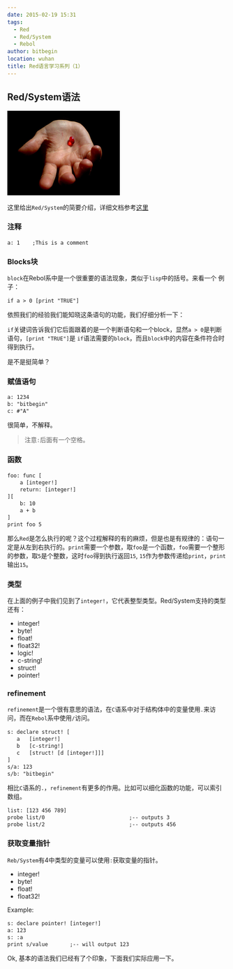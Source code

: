 ```yaml
---
date: 2015-02-19 15:31
tags: 
  - Red
  - Red/System
  - Rebol
author: bitbegin
location: wuhan
title: Red语言学习系列（1）
---
```


## Red/System语法

![](/2015-02-19-red-study-1/red-pill.png)

这里给出`Red/System`的简要介绍，详细文档参考[这里](http://static.red-lang.org/red-system-specs-light.html)

### 注释

    a: 1    ;This is a comment

### Blocks块

`block`在Rebol系中是一个很重要的语法现象，类似于`lisp`中的括号。来看一个
例子：

    if a > 0 [print "TRUE"]

依照我们的经验我们能知晓这条语句的功能，我们仔细分析一下：

`if`关键词告诉我们它后面跟着的是一个判断语句和一个block，显然`a > 0`是判断语句，`[print "TRUE"]`是 `if`语法需要的`block`，而且`block`中的内容在条件符合时得到执行。

是不是挺简单？

### 赋值语句

    a: 1234
    b: "bitbegin"
    c: #"A"

很简单，不解释。

> 注意`:`后面有一个空格。

### 函数

    foo: func [
        a [integer!]
        return: [integer!]
    ][
        b: 10
        a + b
    ]
    print foo 5

那么`Red`是怎么执行的呢？这个过程解释的有的麻烦，但是也是有规律的：语句一定是从左到右执行的。`print`需要一个参数，取`foo`是一个函数，`foo`需要一个整形的参数，取`5`是个整数，这时`foo`得到执行返回`15`, `15`作为参数传递给`print`，`print`输出`15`。

### 类型

在上面的例子中我们见到了`integer!`，它代表整型类型。Red/System支持的类型还有：
* integer!
* byte!
* float!
* float32!
* logic!
* c-string!
* struct!
* pointer!

### refinement

`refinement`是一个很有意思的语法，在`C`语系中对于结构体中的变量使用`.`来访问，而在`Rebol`系中使用`/`访问。

    s: declare struct! [
       a   [integer!]
       b   [c-string!]
       c   [struct! [d [integer!]]]
    ]
    s/a: 123
    s/b: "bitbegin"
    
相比`C`语系的`.`，`refinement`有更多的作用。比如可以细化函数的功能，可以索引数组。

    list: [123 456 789]
    probe list/0                           ;-- outputs 3
    probe list/2                           ;-- outputs 456

### 获取变量指针

`Reb/System`有4中类型的变量可以使用`:`获取变量的指针。

* integer!
* byte!
* float!
* float32!    

Example:

    s: declare pointer! [integer!]
    a: 123
    s: :a
    print s/value       ;-- will output 123

Ok, 基本的语法我们已经有了个印象，下面我们实际应用一下。

<Vssue :title="$title" />
